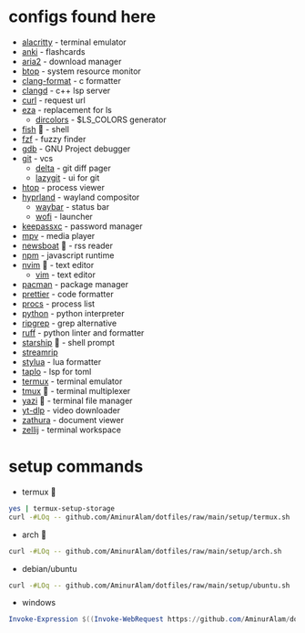 # configs found here

- [alacritty](https://alacritty.org/) - terminal emulator
- [anki](https://apps.ankiweb.net/) - flashcards
- [aria2](https://aria2.github.io/) - download manager
- [btop](https://github.com/aristocratos/btop) - system resource monitor
- [clang-format](https://clang.llvm.org/docs/ClangFormat.html) - c formatter
- [clangd](https://clang.llvm.org/) - c++ lsp server
- [curl](https://curl.se/) - request url
- [eza](https://github.com/eza-community/eza) - replacement for ls
  - [dircolors](https://www.gnu.org/software/coreutils/dircolors) - $LS_COLORS generator
- [fish](https://fishshell.com/) :star2: - shell
- [fzf](https://junegunn.github.io/fzf/) - fuzzy finder
- [gdb](https://www.gnu.org/software/gdb/) - GNU Project debugger
- [git](https://git-scm.com/) - vcs
  - [delta](https://dandavison.github.io/delta/) - git diff pager
  - [lazygit](https://github.com/jesseduffield/lazygit) - ui for git
- [htop](https://htop.dev/) - process viewer
- [hyprland](https://hyprland.org/) - wayland compositor
  - [waybar](https://github.com/Alexays/Waybar) - status bar
  - [wofi](https://hg.sr.ht/~scoopta/wofi) - launcher
- [keepassxc](https://keepassxc.org/) - password manager
- [mpv](https://mpv.io) - media player
- [newsboat](https://newsboat.org/) :star2: - rss reader
- [npm](https://npmjs.com/) - javascript runtime
- [nvim](https://neovim.io/) :star2: - text editor
  - [vim](https://www.vim.org) - text editor
- [pacman](https://archlinux.org/pacman/) - package manager
- [prettier](https://prettier.io/) - code formatter
- [procs](https://github.com/dalance/procs) - process list
- [python](https://python.org/) - python interpreter
- [ripgrep](https://github.com/BurntSushi/ripgrep) - grep alternative
- [ruff](https://docs.astral.sh/ruff/) - python linter and formatter
- [starship](https://starship.rs/) :star2: - shell prompt
- [streamrip](https://github.com/nathom/streamrip)
- [stylua](https://github.com/JohnnyMorganz/StyLua) - lua formatter
- [taplo](https://taplo.tamasfe.dev/) - lsp for toml
- [termux](https://termux.dev/) - terminal emulator
- [tmux](https://tmux.github.io/) :star2: - terminal multiplexer
- [yazi](https://yazi-rs.github.io/) :star2: - terminal file manager
- [yt-dlp](https://github.com/yt-dlp/yt-dlp) - video downloader
- [zathura](https://pwmt.org/projects/zathura/) - document viewer
- [zellij](https://zellij.dev/) - terminal workspace

# setup commands

- termux :star2:

```sh
yes | termux-setup-storage
curl -#LOq -- github.com/AminurAlam/dotfiles/raw/main/setup/termux.sh
```

- arch :star2:

```sh
curl -#LOq -- github.com/AminurAlam/dotfiles/raw/main/setup/arch.sh
```

- debian/ubuntu

```sh
curl -#LOq -- github.com/AminurAlam/dotfiles/raw/main/setup/ubuntu.sh
```

- windows

```ps1
Invoke-Expression $((Invoke-WebRequest https://github.com/AminurAlam/dotfiles/raw/main/setup/windows.ps1).Content)
```
